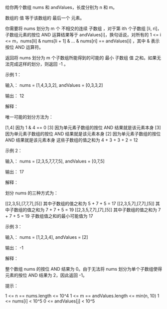 给你两个数组 nums 和 andValues，长度分别为 n 和 m。

数组的 值 等于该数组的 最后一个 元素。

你需要将 nums 划分为 m 个 不相交的连续
子数组
，对于第 ith 个子数组 [li, ri]，子数组元素的按位 AND 运算结果等于 andValues[i]，换句话说，对所有的 1 <= i <= m，nums[li] &
nums[li + 1] & ... & nums[ri] == andValues[i] ，其中 & 表示按位 AND 运算符。

返回将 nums 划分为 m 个子数组所能得到的可能的 最小 子数组 值 之和。如果无法完成这样的划分，则返回 -1 。

示例 1：

输入： nums = [1,4,3,3,2], andValues = [0,3,3,2]

输出： 12

解释：

唯一可能的划分方法为：

[1,4] 因为 1 & 4 == 0
[3] 因为单元素子数组的按位 AND 结果就是该元素本身
[3] 因为单元素子数组的按位 AND 结果就是该元素本身
[2] 因为单元素子数组的按位 AND 结果就是该元素本身
这些子数组的值之和为 4 + 3 + 3 + 2 = 12

示例 2：

输入： nums = [2,3,5,7,7,7,5], andValues = [0,7,5]

输出： 17

解释：

划分 nums 的三种方式为：

[[2,3,5],[7,7,7],[5]] 其中子数组的值之和为 5 + 7 + 5 = 17
[[2,3,5,7],[7,7],[5]] 其中子数组的值之和为 7 + 7 + 5 = 19
[[2,3,5,7,7],[7],[5]] 其中子数组的值之和为 7 + 7 + 5 = 19
子数组值之和的最小可能值为 17

示例 3：

输入： nums = [1,2,3,4], andValues = [2]

输出： -1

解释：

整个数组 nums 的按位 AND 结果为 0。由于无法将 nums 划分为单个子数组使得元素的按位 AND 结果为 2，因此返回 -1。

提示：

1 <= n == nums.length <= 10^4
1 <= m == andValues.length <= min(n, 10)
1 <= nums[i] < 10^5
0 <= andValues[j] < 10^5
